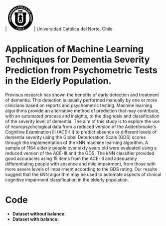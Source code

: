 | ![Universidad Católica del Norte](images/60x60-ucn-negro.png "www.ucn.cl") | Universidad Católica del Norte, Chile

# Application of Machine Learning Techniques for Dementia Severity Prediction from Psychometric Tests in the Elderly Population.

Previous research has shown the benefits of early detection and treatment of dementia. This detection is usually performed manually by one or more clinicians based on reports and psychometric testing. Machine learning algorithms provide an alternative method of prediction that may contribute, with an automated process and insights, to the diagnosis and classification of the severity level of dementia. The aim of this study is to explore the use of neuropsychological data from a reduced version of the Addenbrooke's Cognitive Examination III (ACE-III) to predict absence or different levels of dementia severity using the Global Deterioration Scale (GDS) scores through the implementation of the kNN machine learning algorithm. A sample of 1164 elderly people over sixty years old were evaluated using a reduced version of the ACE-III and the GDS. The kNN classifier provided good accuracies using 15 items from the ACE-III and adequately differentiating people with absence and mild impairment, from those with more severe levels of impairment according to the GDS rating. Our results suggest that the kNN algorithm may be used to automate aspects of clinical cognitive impairment classification in the elderly population.


# Code

* **Dataset without balance:**
* **Dataset with balance:**
